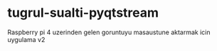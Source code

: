 # tugrul-sualti-pyqtstream
Raspberry pi 4 uzerinden gelen goruntuyu masaustune aktarmak icin uygulama v2
